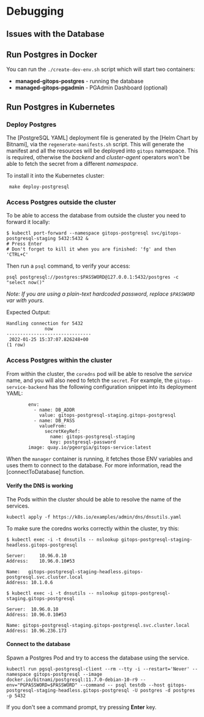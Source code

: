 # Debugging

## Issues with the Database

## Run Postgres in Docker

You can run the `./create-dev-env.sh` script which will start two containers:

* **managed-gitops-postgres** - running the database
* **managed-gitops-pgadmin** - PGAdmin Dashboard (optional)

## Run Postgres in Kubernetes

### Deploy Postgres

The [PostgreSQL YAML] deployment file is generated by the [Helm Chart by Bitnami], via the `regenerate-manifests.sh` script.
This will generate the manifest and all the resources will be deployed into `gitops` namespace.
This is required, otherwise the *backend* and *cluster-agent* operators won't be able to fetch the secret from a different _namespace_.

To install it into the Kubernetes cluster:

```shell
 make deploy-postgresql
```

### Access Postgres outside the cluster

To be able to access the database from outside the cluster you need to forward it locally:

```shell
$ kubectl port-forward --namespace gitops-postgresql svc/gitops-postgresql-staging 5432:5432 &
# Press Enter
# Don't forget to kill it when you are finished: 'fg' and then 'CTRL+C'
```

Then run a `psql` command, to verify your access:

```shell
psql postgresql://postgres:$PASSWORD@127.0.0.1:5432/postgres -c "select now()"
```

_Note: If you are using a plain-text hardcoded password, replace `$PASSWORD` var with yours_.

Expected Output:

```shell
Handling connection for 5432
              now
-------------------------------
 2022-01-25 15:37:07.826248+00
(1 row)
```

### Access Postgres within the cluster

From within the cluster, the `coredns` pod will be able to resolve the _service_ name, and you will also need to fetch the `secret`.
For example, the `gitops-service-backend` has the following configuration snippet into its deployment YAML:

```yaml=
        env:
          - name: DB_ADDR
            value: gitops-postgresql-staging.gitops-postgresql
          - name: DB_PASS
            valueFrom:
              secretKeyRef:
                name: gitops-postgresql-staging
                key: postgresql-password
        image: quay.io/pgeorgia/gitops-service:latest
```

When the `manager` container is running, it fetches those ENV variables and uses them to connect to the database.
For more information, read the [connectToDatabase] function.

#### Verify the DNS is working

The Pods within the cluster should be able to resolve the name of the services.

```shell
kubectl apply -f https://k8s.io/examples/admin/dns/dnsutils.yaml
```

To make sure the coredns works correctly within the cluster, try this:

```shell
$ kubectl exec -i -t dnsutils -- nslookup gitops-postgresql-staging-headless.gitops-postgresql

Server:		10.96.0.10
Address:	10.96.0.10#53

Name:	gitops-postgresql-staging-headless.gitops-postgresql.svc.cluster.local
Address: 10.1.0.6
```

```shell
$ kubectl exec -i -t dnsutils -- nslookup gitops-postgresql-staging.gitops-postgresql

Server:  10.96.0.10
Address: 10.96.0.10#53

Name: gitops-postgresql-staging.gitops-postgresql.svc.cluster.local
Address: 10.96.236.173
```

#### Connect to the database

Spawn a Postgres Pod and try to access the database using the service.

```shell
kubectl run pgsql-postgresql-client --rm --tty -i --restart='Never' --namespace gitops-postgresql --image docker.io/bitnami/postgresql:11.7.0-debian-10-r9 --env="PGPASSWORD=$PASSWORD" --command -- psql testdb --host gitops-postgresql-staging-headless.gitops-postgresql -U postgres -d postgres -p 5432
```

If you don't see a command prompt, try pressing **Enter** key.
